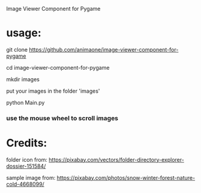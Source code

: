 Image Viewer Component for Pygame

# usage:

git clone https://github.com/animaone/image-viewer-component-for-pygame

cd image-viewer-component-for-pygame

mkdir images

put your images in the folder 'images'

python Main.py

### use the mouse wheel to scroll images


# Credits:

folder icon from: https://pixabay.com/vectors/folder-directory-explorer-dossier-151584/

sample image from: https://pixabay.com/photos/snow-winter-forest-nature-cold-4668099/

